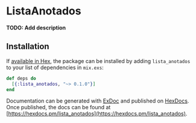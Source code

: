 # ListaAnotados

**TODO: Add description**

## Installation

If [available in Hex](https://hex.pm/docs/publish), the package can be installed
by adding `lista_anotados` to your list of dependencies in `mix.exs`:

```elixir
def deps do
  [{:lista_anotados, "~> 0.1.0"}]
end
```

Documentation can be generated with [ExDoc](https://github.com/elixir-lang/ex_doc)
and published on [HexDocs](https://hexdocs.pm). Once published, the docs can
be found at [https://hexdocs.pm/lista_anotados](https://hexdocs.pm/lista_anotados).

